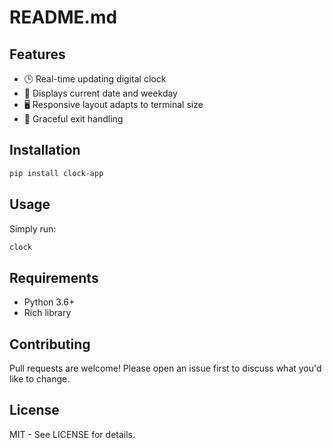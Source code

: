 # README.md

## Features

- 🕒 Real-time updating digital clock
- 📅 Displays current date and weekday
- 🖥️ Responsive layout adapts to terminal size
- 🚦 Graceful exit handling

## Installation

```bash
pip install clock-app
```

## Usage

Simply run:

```bash
clock
```

## Requirements

- Python 3.6+
- Rich library

## Contributing

Pull requests are welcome! Please open an issue first to discuss what you'd like to change.

## License

MIT - See LICENSE for details.
